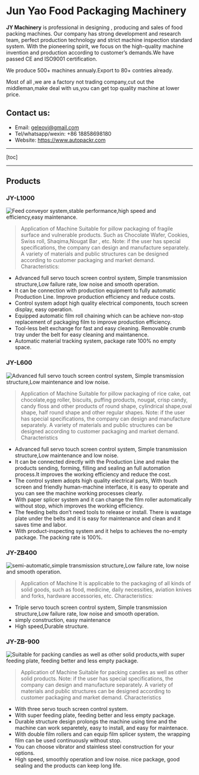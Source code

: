 # Jun Yao Food Packaging Machinery
**JY Machinery** is professional in  designing , producing and sales of food packing machines. Our company has strong development and research team, perfect production technology and strict machine inspection standard system. With the pioneering spirit, we focus on the high-quality machine invention and production according to customer’s demands.We have passed CE and ISO9001 certification.

We produce 500+ machines annualy.Export to 80+ contries already.

Most of all ,we are a factory not trading company,cut out the middleman,make deal with us,you can get top quality machine at lower price.
## Contact us:
- Email: geleovi@gmail.com
- Tel/whatsapp/wexin: +86 18858698180
- Website: <https://www.autopackr.com>


----------
[toc]


----------
## Products
### JY-L1000
![Feed conveyor system,stable performance,high speed and efficiency,easy maintenance.](https://66.media.tumblr.com/222a1b0c4a70bdcbdcfa80037488eed4/12df45d3d496711e-1b/s1280x1920/7707a3d519a683044263b174453a23b61f32a44c.jpg)
>Application of Machine
Suitable for pillow packaging of fragile surface and vulnerable products. Such as Chocolate Wafer, Cookies, Swiss roll, Shaqima,Nougat Bar , etc.
Note: if the user has special specifications, the company can design and manufacture separately. A variety of materials and public structures can be designed according to customer packaging and market demand.
Characteristics:
- Advanced full servo touch screen control system, Simple transmission structure,Low failure rate, low noise and smooth      operation.
- It can be connection with production equipment to fully automatic Production Line. Improve production efficiency and reduce costs.
- Control system adopt high quality electrical components, touch screen display, easy operation.
- Equipped automatic film roll chaining which can be achieve non-stop replacement of packaging film to improve production efficiency.
- Tool-less belt exchange for fast and easy cleaning. Removable crumb tray under the belt for easy cleaning and maintanence.
- Automatic material tracking system, package rate 100% no empty space.

### JY-L600
![Advanced full servo touch screen control system, Simple transmission structure,Low maintenance and low noise.](https://66.media.tumblr.com/5f7d4314e82ddfee9cceeca3144ee71d/12df45d3d496711e-74/s1280x1920/83ae83db52558a9bbf6d1c6d5152cb03f8b3a295.jpg)

>Application of Machine
Suitable for pillow packaging of rice cake, oat chocolate,egg roller, biscuits, puffing products, nougat, crisp candy, candy floss and other products of round shape, cylindrical shape,oval shape, half round shape and other regular shapes.
Note: if the user has special specifications, the company can design and manufacture separately. A variety of materials and public structures can be designed according to customer packaging and market demand.
Characteristics
- Advanced full servo touch screen control system, Simple transmission structure,Low maintenance and low noise.
- It can be connected directly with the Production Line and make the products sending, forming, filling and sealing an full automation process.It improves the working efficiency and reduce the cost.
- The control system adopts high quality electrical parts, With touch screen and friendly human-machine interface, it is easy to operate and you can see the machine working processes clearly.
- With paper splicer system and it can change the film roller automatically without stop, which improves the working efficiency.
- The feeding belts don’t need tools to release or install. There is wastage plate under the belts and it is easy for maintenance and clean and it saves time and labor.
- With product-inspecting system and it helps to achieves the no-empty package. The packing rate is 100%.

### JY-ZB400
![semi-automatic,simple transmission structure,Low failure rate, low noise and smooth operation.](https://66.media.tumblr.com/de5b5fb2c7d03c2364850c44ca0f495b/12df45d3d496711e-88/s1280x1920/18c58c0373323b8181820ad3bd51f8810aded170.jpg)
>Application of Machine
It is applicable to the packaging of all kinds of solid goods, such as food, medicine, daily necessities, aviation knives and forks, hardware accessories, etc.
Characteristics:
- Triple servo touch screen control system, Simple transmission structure,Low failure rate, low noise and smooth operation.
- simply construction, easy maintenance
- High speed,Durable structure.

### JY-ZB-900
![Suitable for packing candies as well as other solid products,with super feeding plate, feeding better and less empty package.](https://66.media.tumblr.com/5f7d4314e82ddfee9cceeca3144ee71d/12df45d3d496711e-74/s1280x1920/83ae83db52558a9bbf6d1c6d5152cb03f8b3a295.jpg)
>Application of Machine
Suitable for packing candies as well as other solid products.
Note: if the user has special specifications, the company can design and manufacture separately. A variety of materials and public structures can be designed according to customer packaging and market demand.
Characteristics
-  With three servo touch screen control system.
-  With super feeding plate, feeding better and less empty package.
-  Durable structure design prolongs the machine using time and the machine can work separetely, easy to install, and easy for maintenace.
-  With double film rollers and can equip film splicer system, the wrapping film can be used continuously without stop.
-  You can choose vibrator and stainless steel construction for your options.
-  High speed, smoothly operation and low noise. nice package, good sealing and the products can keep long life.
